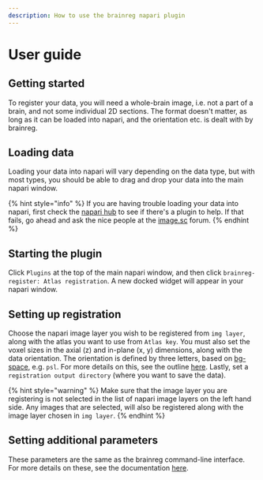 ```yaml
---
description: How to use the brainreg napari plugin
---
```


# User guide

## Getting started

To register your data, you will need a whole-brain image, i.e. not a part of a brain, and not some individual 2D sections. The format doesn't matter, as long as it can be loaded into napari, and the orientation etc. is dealt with by brainreg.

## Loading data

Loading your data into napari will vary depending on the data type, but with most types, you should be able to drag and drop your data into the main napari window. 

{% hint style="info" %}
If you are having trouble loading your data into napari, first check the [napari hub](https://www.napari-hub.org/) to see if there's a plugin to help. If that fails, go ahead and ask the nice people at the [image.sc](https://forum.image.sc/tag/napari) forum.
{% endhint %}

## Starting the plugin

Click `Plugins` at the top of the main napari window, and then click `brainreg-register: Atlas registration`. A new docked widget will appear in your napari window.

## Setting up registration

Choose the napari image layer you wish to be registered from `img layer`, along with the atlas you want to use from `Atlas key`. You must also set the voxel sizes in the axial \(z\) and in-plane \(x, y\) dimensions, along with the data orientation. The orientation is defined by three letters, based on [bg-space](https://github.com/brainglobe/bg-space), e.g. `psl`. For more details on this, see the outline [here](https://docs.brainglobe.info/cellfinder/image-orientation#orientation). Lastly, set a `registration output directory` \(where you want to save the data\).

{% hint style="warning" %}
Make sure that the image layer you are registering is not selected in the list of napari image layers on the left hand side. Any images that are selected, will also be registered along with the image layer chosen in `img layer`.
{% endhint %}

## Setting additional parameters

These parameters are the same as the brainreg command-line interface. For more details on these, see the documentation [here](https://docs.brainglobe.info/brainreg/user-guide/parameters).

